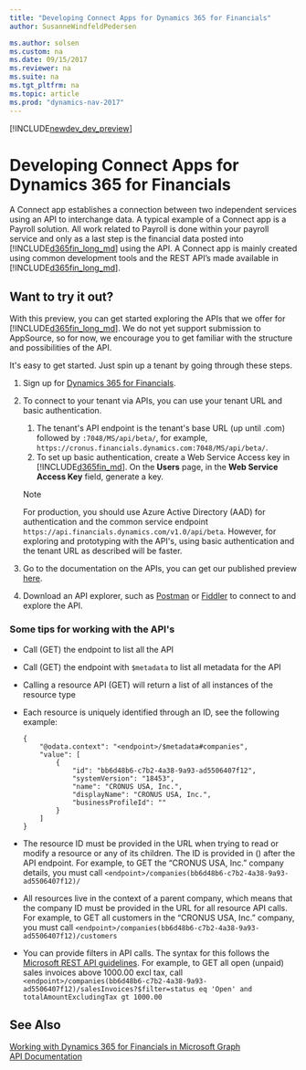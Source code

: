 ```yaml
---
title: "Developing Connect Apps for Dynamics 365 for Financials"
author: SusanneWindfeldPedersen

ms.author: solsen
ms.custom: na
ms.date: 09/15/2017
ms.reviewer: na
ms.suite: na
ms.tgt_pltfrm: na
ms.topic: article
ms.prod: "dynamics-nav-2017"
---
```


[!INCLUDE[newdev_dev_preview](includes/newdev_dev_preview.md)]

# Developing Connect Apps for Dynamics 365 for Financials
A Connect app establishes a connection between two independent services using an API to interchange data. A typical example of a Connect app is a Payroll solution. All work related to Payroll is done within your payroll service and only as a last step is the financial data posted into [!INCLUDE[d365fin_long_md](includes/d365fin_long_md.md)] using the API. A Connect app is mainly created using common development tools and the REST API’s made available in [!INCLUDE[d365fin_long_md](includes/d365fin_long_md.md)].

## Want to try it out?
With this preview, you can get started exploring the APIs that we offer for [!INCLUDE[d365fin_long_md](includes/d365fin_long_md.md)]. We do not yet support submission to AppSource, so for now, we encourage you to get familiar with the structure and possibilities of the API.

It's easy to get started. Just spin up a tenant by going through these steps.

1) Sign up for [Dynamics 365 for Financials](https://signup.microsoft.com/signup?sku=6a4a1628-9b9a-424d-bed5-4118f0ede3fd&ru=https%3A%2F%2Fportal.financials.dynamics.com).    
2) To connect to your tenant via APIs, you can use your tenant URL and basic authentication.
    1) The tenant's API endpoint is the tenant's base URL (up until .com) followed by `:7048/MS/api/beta/`, for example, `https://cronus.financials.dynamics.com:7048/MS/api/beta/`.    
    2) To set up basic authentication, create a Web Service Access key in [!INCLUDE[d365fin_md](includes/d365fin_md.md)]. On the **Users** page, in the **Web Service Access Key** field, generate a key.

   > [!NOTE]
   > For production, you should use Azure Active Directory (AAD) for authentication and the common service endpoint `https://api.financials.dynamics.com/v1.0/api/beta`. However, for exploring and prototyping with the API's, using basic authentication and the tenant URL as described will be faster.

3) Go to the documentation on the APIs, you can get our published preview [here](https://msdn.microsoft.com/en-us/dynamics-nav/fin-graph/index).  
4) Download an API explorer, such as [Postman](https://www.getpostman.com/) or [Fiddler](http://www.telerik.com/fiddler) to connect to and explore the API.

### Some tips for working with the API's

+ Call (GET) the endpoint to list all the API
+ Call (GET) the endpoint with `$metadata` to list all metadata for the API
+ Calling a resource API (GET) will return a list of all instances of the resource type
+ Each resource is uniquely identified through an ID, see the following example:  

    ```
    {
        "@odata.context": "<endpoint>/$metadata#companies",
        "value": [
            {
                "id": "bb6d48b6-c7b2-4a38-9a93-ad5506407f12",
                "systemVersion": "18453",
                "name": "CRONUS USA, Inc.",
                "displayName": "CRONUS USA, Inc.",
                "businessProfileId": ""
            }
        ]
    }

    ```

+ The resource ID must be provided in the URL when trying to read or modify a resource or any of its children. The ID is provided in () after the API endpoint. For example, to GET the “CRONUS USA, Inc.” company details, you must call `<endpoint>/companies(bb6d48b6-c7b2-4a38-9a93-ad5506407f12)/`
+ All resources live in the context of a parent company, which means that the company ID must be provided in the URL for all resource API calls. For example, to GET all customers in the “CRONUS USA, Inc.” company, you must call `<endpoint>/companies(bb6d48b6-c7b2-4a38-9a93-ad5506407f12)/customers`
+ You can provide filters in API calls. The syntax for this follows the [Microsoft REST API guidelines](https://github.com/Microsoft/api-guidelines/blob/master/Guidelines.md#97-filtering). For example, to GET all open (unpaid) sales invoices above 1000.00 excl tax, call `<endpoint>/companies(bb6d48b6-c7b2-4a38-9a93-ad5506407f12)/salesInvoices?$filter=status eq 'Open' and totalAmountExcludingTax gt 1000.00`

## See Also
[Working with Dynamics 365 for Financials in Microsoft Graph](../fin-graph/resources/dynamics_overview.md)  
[API Documentation](https://msdn.microsoft.com/en-us/dynamics-nav/fin-graph/index)
